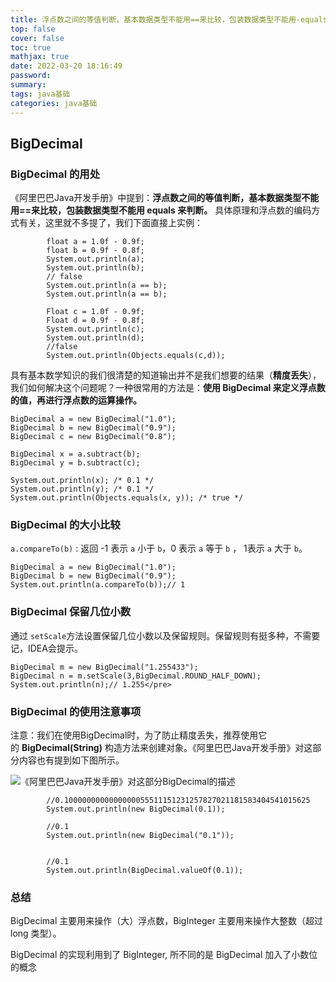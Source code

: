```yaml
---
title: 浮点数之间的等值判断，基本数据类型不能用==来比较，包装数据类型不能用-equals-来判断！！.md
top: false
cover: false
toc: true
mathjax: true
date: 2022-03-20 18:16:49
password:
summary:
tags: java基础
categories: java基础
---
```

## BigDecimal

### BigDecimal 的用处

《阿里巴巴Java开发手册》中提到：**浮点数之间的等值判断，基本数据类型不能用==来比较，包装数据类型不能用 equals 来判断。** 具体原理和浮点数的编码方式有关，这里就不多提了，我们下面直接上实例：
~~~
        float a = 1.0f - 0.9f;
        float b = 0.9f - 0.8f;
        System.out.println(a);
        System.out.println(b);
        // false
        System.out.println(a == b);
        System.out.println(a == b);

        Float c = 1.0f - 0.9f;
        Float d = 0.9f - 0.8f;
        System.out.println(c);
        System.out.println(d);
        //false
        System.out.println(Objects.equals(c,d));
~~~
具有基本数学知识的我们很清楚的知道输出并不是我们想要的结果（**精度丢失**），我们如何解决这个问题呢？一种很常用的方法是：**使用 BigDecimal 来定义浮点数的值，再进行浮点数的运算操作。**
~~~
BigDecimal a = new BigDecimal("1.0");
BigDecimal b = new BigDecimal("0.9");
BigDecimal c = new BigDecimal("0.8");

BigDecimal x = a.subtract(b); 
BigDecimal y = b.subtract(c); 

System.out.println(x); /* 0.1 */
System.out.println(y); /* 0.1 */
System.out.println(Objects.equals(x, y)); /* true */
~~~
### BigDecimal 的大小比较

`a.compareTo(b)` : 返回 -1 表示 `a` 小于 `b`，0 表示 `a` 等于 `b` ， 1表示 `a` 大于 `b`。
~~~
BigDecimal a = new BigDecimal("1.0");
BigDecimal b = new BigDecimal("0.9");
System.out.println(a.compareTo(b));// 1
~~~
### BigDecimal 保留几位小数

通过 `setScale`方法设置保留几位小数以及保留规则。保留规则有挺多种，不需要记，IDEA会提示。
~~~
BigDecimal m = new BigDecimal("1.255433");
BigDecimal n = m.setScale(3,BigDecimal.ROUND_HALF_DOWN);
System.out.println(n);// 1.255</pre>
~~~
### BigDecimal 的使用注意事项

注意：我们在使用BigDecimal时，为了防止精度丢失，推荐使用它的 **BigDecimal(String)** 构造方法来创建对象。《阿里巴巴Java开发手册》对这部分内容也有提到如下图所示。

![《阿里巴巴Java开发手册》对这部分BigDecimal的描述](https://upload-images.jianshu.io/upload_images/13965490-56ca015bd1d3ebf0.png?imageMogr2/auto-orient/strip%7CimageView2/2/w/1240)

~~~
        //0.1000000000000000055511151231257827021181583404541015625
        System.out.println(new BigDecimal(0.1));

        //0.1
        System.out.println(new BigDecimal("0.1"));


        //0.1
        System.out.println(BigDecimal.valueOf(0.1));
~~~
### 总结

BigDecimal 主要用来操作（大）浮点数，BigInteger 主要用来操作大整数（超过 long 类型）。

BigDecimal 的实现利用到了 BigInteger, 所不同的是 BigDecimal 加入了小数位的概念
